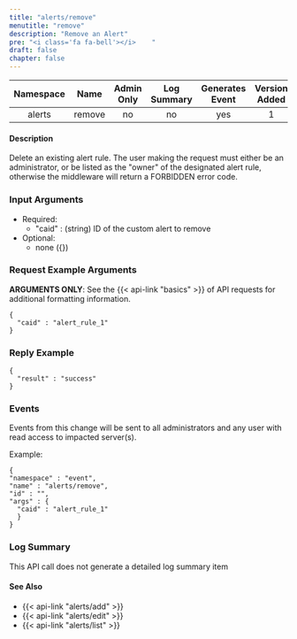 ```yaml
---
title: "alerts/remove"
menutitle: "remove"
description: "Remove an Alert"
pre: "<i class='fa fa-bell'></i>	"
draft: false
chapter: false
---
```


| Namespace | Name | Admin Only | Log Summary | Generates Event | Version Added
|:----------------:|:--------:|:--------:|:--------:|:--------:|:---:|
| alerts | remove | no | no | yes | 1 |

#### Description
Delete an existing alert rule. The user making the request must either be an administrator, or be listed as the "owner" of the designated alert rule, otherwise the middleware will return a FORBIDDEN error code.

### Input Arguments
* Required:
   * "caid" : (string) ID of the custom alert to remove
* Optional:
   * none ({})


### Request Example Arguments
**ARGUMENTS ONLY**: See the {{< api-link "basics" >}} of API requests for additional formatting information.

```
{
  "caid" : "alert_rule_1"
}
```

### Reply Example
```
{
  "result" : "success"
}
```


### Events
Events from this change will be sent to all administrators and any user with read access to impacted server(s). 

Example:
```
{
"namespace" : "event",
"name" : "alerts/remove",
"id" : "",
"args" : {
  "caid" : "alert_rule_1"
  }
}
```

### Log Summary
This API call does not generate a detailed log summary item


#### See Also
* {{< api-link "alerts/add" >}}
* {{< api-link "alerts/edit" >}}
* {{< api-link "alerts/list" >}}
